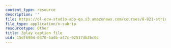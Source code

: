 ```yaml
---
content_type: resource
description: ''
file: https://ol-ocw-studio-app-qa.s3.amazonaws.com/courses/8-821-string-theory-and-holographic-duality-fall-2014/15df690403705adba47c02517db2bc0c_oXsC9bjMJA4.vtt
file_type: application/x-subrip
resourcetype: Other
title: 3play caption file
uid: 15df6904-0370-5adb-a47c-02517db2bc0c
---
```

